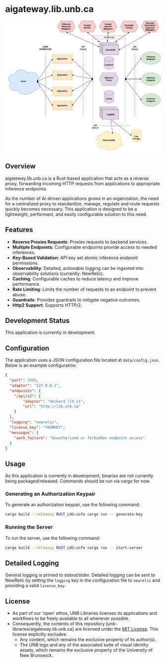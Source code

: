 # aigateway.lib.unb.ca
<center><a href="assets/aigateway.png"><img src="assets/aigateway.png" title="AI Proxy Diagram" width="720"></a></center>

## Overview
aigateway.lib.unb.ca is a Rust-based application that acts as a reverse proxy, forwarding incoming HTTP requests from applications to appropriate inference endpoints.

As the number of AI-driven applications grows in an organization, the need for a centralized proxy to standardize, manage, regulate and route requests quickly becomes necessary. This application is designed to be a lightweight, performant, and easily configurable solution to this need.

## Features

- **Reverse Proxies Requests**: Proxies requests to backend services.
- **Multiple Endpoints**: Configurable endpoints provide access to needed inferences. 
- **Key-Based Validation**: API key set atomic inference endpoint permissions.
- **Observability**: Detailed, actionable logging can be ingested into observability solutions (currently: NewRelic).
- **Caching**: Configurable caches to reduce latency and improve performance.
- **Rate Limiting**: Limits the number of requests to an endpoint to prevent abuse.
- **Guardrails**: Provides guardrails to mitigate negative outcomes.
- **Http2 Support**: Supports HTTP/2.

## Development Status
This application is currently in development.

## Configuration
The application uses a JSON configuration file located at `data/config.json`. Below is an example configuration:

```json
{
  "port": 3000,
  "adapter": "127.0.0.1",
  "endpoints": {
    "/api/v2": {
        "adapter": "deckard_llm_v1",
        "url": "http://lib.unb.ca"
    }
  },
  "logging": "newrelic",
  "license_key": "YOURKEY",
  "messages": {
    "auth_failure": "Unauthorized or forbidden endpoint access"
  }
}
```

## Usage
As this application is currently in development, binaries are not currently being packaged/released. Commands should be run via cargo for now.

### Generating an Authorization Keypair
To generate an authorization keypair, use the following command:

```bash
cargo build --release; RUST_LOG=info cargo run -- generate-key
```

### Running the Server
To run the server, use the following command:

```bash
cargo build --release; RUST_LOG=info cargo run -- start-server
```

## Detailed Logging
General logging is printed to stdout/stder. Detailed logging can be sent to NewRelic by setting the `logging` key in the configuration file to `newrelic` and providing a valid `license_key`.

## License
- As part of our 'open' ethos, UNB Libraries licenses its applications and workflows to be freely available to all whenever possible.
- Consequently, the contents of this repository [unb-libraries/aigateway.lib.unb.ca] are licensed under the [MIT License](http://opensource.org/licenses/mit-license.html). This license explicitly excludes:
   - Any content, which remains the exclusive property of its author(s).
   - The UNB logo and any of the associated suite of visual identity assets, which remains the exclusive property of the University of New Brunswick.

